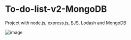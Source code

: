 # To-do-list-v2-MongoDB

Project with node.js, express.js, EJS, Lodash and MongoDB

![image](https://user-images.githubusercontent.com/107867374/211349453-3dc29707-55c7-4d95-8c81-d3b28126aad4.png)
